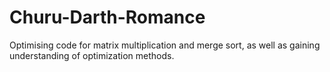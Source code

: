 # Churu-Darth-Romance
Optimising code for matrix multiplication and merge sort, as well as gaining understanding of optimization methods.

